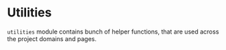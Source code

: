 # Utilities

`utilities` module contains bunch of helper functions, that are used across the project domains and pages.
